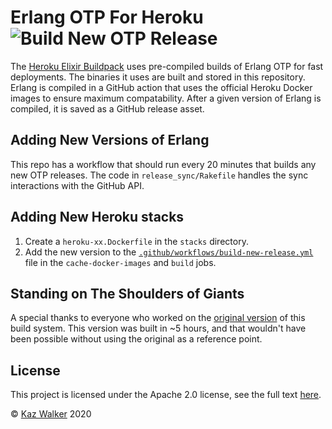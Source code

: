 # Erlang OTP For Heroku ![Build New OTP Release](https://github.com/heroku-elixir/otp-builds/workflows/Build%20New%20OTP%20Release/badge.svg)

The [Heroku Elixir Buildpack](http://github.com/elixir-buildpack/heroku-buildpack) uses
pre-compiled builds of Erlang OTP for fast deployments. The binaries it uses are
built and stored in this repository. Erlang is compiled in a GitHub action that
uses the official Heroku Docker images to ensure maximum compatability. After a
given version of Erlang is compiled, it is saved as a GitHub release asset.

## Adding New Versions of Erlang

This repo has a workflow that should run every 20 minutes that builds any new OTP releases.
The code in `release_sync/Rakefile` handles the sync interactions with the GitHub API.

## Adding New Heroku stacks

1. Create a `heroku-xx.Dockerfile` in the `stacks` directory.
2. Add the new version to the
   [`.github/workflows/build-new-release.yml`](.github/workflows/build-new-release.yml)
   file in the `cache-docker-images` and `build` jobs.

## Standing on The Shoulders of Giants

A special thanks to everyone who worked on the
[original version](https://github.com/HashNuke/heroku-buildpack-elixir-otp-builds)
of this build system. This version was built in ~5 hours, and that wouldn't have been
possible without using the original as a reference point.

## License

This project is licensed under the Apache 2.0 license, see the full text [here](LICENSE).

&copy; [Kaz Walker](https://github.com/KazW) 2020
